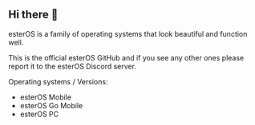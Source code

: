## Hi there 👋
esterOS is a family of operating systems that look beautiful and function well.

This is the official esterOS GitHub and if you see any other ones please report it to the esterOS Discord server.

Operating systems / Versions:
- esterOS Mobile
- esterOS Go Mobile
- esterOS PC
